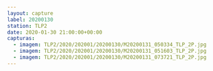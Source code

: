 ```yaml
---
layout: capture
label: 20200130
station: TLP2
date: 2020-01-30 21:00:00+00:00
capturas:
  - imagem: TLP2/2020/202001/20200130/M20200131_050334_TLP_2P.jpg
  - imagem: TLP2/2020/202001/20200130/M20200131_051603_TLP_2P.jpg
  - imagem: TLP2/2020/202001/20200130/M20200131_073721_TLP_2P.jpg
---
```

